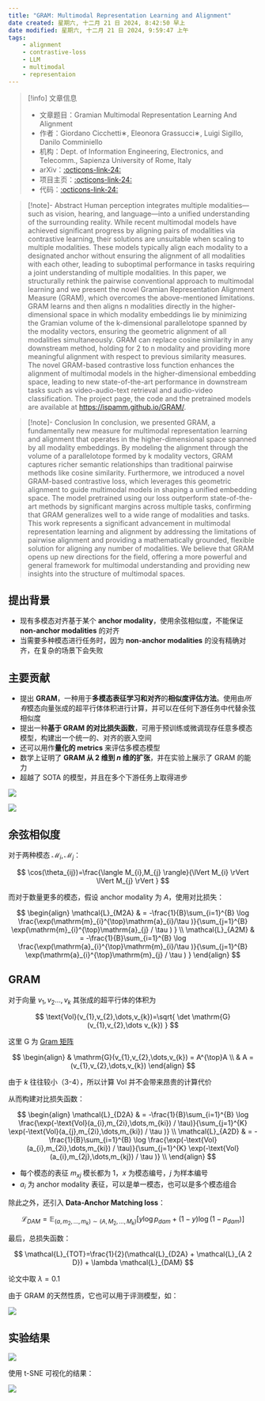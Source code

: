```yaml
---
title: "GRAM: Multimodal Representation Learning and Alignment"
date created: 星期六, 十二月 21 日 2024, 8:42:50 早上
date modified: 星期六, 十二月 21 日 2024, 9:59:47 上午
tags:
    - alignment
    - contrastive-loss
    - LLM
    - multimodal
    - representaion
---
```


> [!info] 文章信息
> - 文章题目：Gramian Multimodal Representation Learning And Alignment
> - 作者：Giordano Cicchetti∗, Eleonora Grassucci∗, Luigi Sigillo, Danilo Comminiello
> - 机构：Dept. of Information Engineering, Electronics, and Telecomm., Sapienza University of Rome, Italy
> - arXiv：[:octicons-link-24:](https://arxiv.org/abs/2412.11959)
> - 项目主页：[:octicons-link-24:](https://ispamm.github.io/GRAM/)
> - 代码：[:octicons-link-24:](https://github.com/ispamm/GRAM)

> [!note]- Abstract
> Human perception integrates multiple modalities—such as vision, hearing, and language—into a unified understanding of the surrounding reality. While recent multimodal models have achieved significant progress by aligning pairs of modalities via contrastive learning, their solutions are unsuitable when scaling to multiple modalities. These models typically align each modality to a designated anchor without ensuring the alignment of all modalities with each other, leading to suboptimal performance in tasks requiring a joint understanding of multiple modalities. In this paper, we structurally rethink the pairwise conventional approach to multimodal learning and we present the novel Gramian Representation Alignment Measure (GRAM), which overcomes the above-mentioned limitations. GRAM learns and then aligns n modalities directly in the higher-dimensional space in which modality embeddings lie by minimizing the Gramian volume of the k-dimensional parallelotope spanned by the modality vectors, ensuring the geometric alignment of all modalities simultaneously. GRAM can replace cosine similarity in any downstream method, holding for 2 to n modality and providing more meaningful alignment with respect to previous similarity measures. The novel GRAM-based contrastive loss function enhances the alignment of multimodal models in the higher-dimensional embedding space, leading to new state-of-the-art performance in downstream tasks such as video-audio-text retrieval and audio-video classification. The project page, the code and the pretrained models are available at <https://ispamm.github.io/GRAM/>.

> [!note]- Conclusion
> In conclusion, we presented GRAM, a fundamentally new measure for multimodal representation
>learning and alignment that operates in the higher-dimensional space spanned by all modality embeddings. By modeling the alignment through the volume of a parallelotope formed by k modality vectors, GRAM captures richer semantic relationships than traditional pairwise methods like cosine similarity. Furthermore, we introduced a novel GRAM-based contrastive loss, which leverages this geometric alignment to guide multimodal models in shaping a unified embedding space. The model pretrained using our loss outperform state-of-the-art methods by significant margins across multiple tasks, confirming that GRAM generalizes well to a wide range of modalities and tasks. This work represents a significant advancement in multimodal representation learning and alignment by addressing the limitations of pairwise alignment and providing a mathematically grounded, flexible solution for aligning any number of modalities. We believe that GRAM opens up new directions for the field, offering a more powerful and general framework for multimodal understanding and providing new insights into the structure of multimodal spaces.

## 提出背景

- 现有多模态对齐基于某个 **anchor modality**，使用余弦相似度，不能保证 **non-anchor modalities** 的对齐
- 当需要多种模态进行任务时，因为 **non-anchor modalities** 的没有精确对齐，在复杂的场景下会失败

## 主要贡献

- 提出 **GRAM**，一种用于**多模态表征学习和对齐**的**相似度评估方法**。使用由*所有*模态向量张成的超平行体体积进行计算，并可以在任何下游任务中代替余弦相似度
- 提出一种**基于 GRAM 的对比损失函数**，可用于预训练或微调现存任意多模态模型，构建出一个统一的、对齐的嵌入空间
- 还可以用作**量化的 metrics** 来评估多模态模型
- 数学上证明了 **GRAM 从 2 维到 $n$ 维的扩张**，并在实验上展示了 GRAM 的能力
- 超越了 SOTA 的模型，并且在多个下游任务上取得进步

![](https://cdn.jsdelivr.net/gh/KinnariyaMamaTanha/Images@images/20241221090818449.png)

![](https://cdn.jsdelivr.net/gh/KinnariyaMamaTanha/Images@images/20241221094018937.png)

## 余弦相似度

对于两种模态 $\mathcal{M}_{i},\mathcal{M}_{j}$：

$$
\cos(\theta_{ij})=\frac{\langle M_{i},M_{j} \rangle}{\lVert M_{i} \rVert \lVert M_{j} \rVert }
$$

而对于数量更多的模态，假设 anchor modality 为 $A$，使用对比损失：

$$
\begin{align}
\mathcal{L}_{M2A} & = -\frac{1}{B}\sum_{i=1}^{B} \log \frac{\exp(\mathrm{m}_{i}^{\top}\mathrm{a}_{i}/\tau )}{\sum_{j=1}^{B} \exp(\mathrm{m}_{i}^{\top}\mathrm{a}_{j} / \tau ) } \\
\mathcal{L}_{A2M} & = -\frac{1}{B}\sum_{i=1}^{B} \log \frac{\exp(\mathrm{a}_{i}^{\top}\mathrm{m}_{i}/\tau )}{\sum_{j=1}^{B} \exp(\mathrm{a}_{i}^{\top}\mathrm{m}_{j} / \tau ) }
\end{align}
$$

## GRAM

对于向量 $v_{1},v_{2}\dots,v_{k}$ 其张成的超平行体的体积为

$$
\text{Vol}(v_{1},v_{2},\dots,v_{k})=\sqrt{ \det \mathrm{G}(v_{1},v_{2},\dots v_{k}) }
$$

这里 $\mathrm{G}$ 为 [Gram 矩阵](https://en.wikipedia.org/wiki/Gram_matrix)

$$
\begin{align}
& \mathrm{G}(v_{1},v_{2},\dots,v_{k})  = A^{\top}A \\
& A  = (v_{1},v_{2},\dots,v_{k})
\end{align}
$$

由于 $k$ 往往较小（3-4），所以计算 $\text{Vol}$ 并不会带来昂贵的计算代价

从而构建对比损失函数：

$$
\begin{align}
\mathcal{L}_{D2A} & = -\frac{1}{B}\sum_{i=1}^{B} \log \frac{\exp(-\text{Vol}(a_{i},m_{2i},\dots,m_{ki}) / \tau)}{\sum_{j=1}^{K} \exp(-\text{Vol}(a_{j},m_{2i},\dots,m_{ki}) / \tau )} \\
\mathcal{L}_{A2D} & = -\frac{1}{B}\sum_{i=1}^{B} \log \frac{\exp(-\text{Vol}(a_{i},m_{2i},\dots,m_{ki}) / \tau)}{\sum_{j=1}^{K} \exp(-\text{Vol}(a_{i},m_{2j},\dots,m_{kj}) / \tau )} \\
\end{align}
$$

- 每个模态的表征 $m_{xj}$ 模长都为 1，$x$ 为模态编号，$j$ 为样本编号
- $a_{i}$ 为 anchor modality 表征，可以是单一模态，也可以是多个模态组合

除此之外，还引入 **Data-Anchor Matching loss**：

$$
\mathcal{L}_{DAM}=\mathbb{E}_{(a,m_{2},\dots,m_{k}) \sim (A,M_{2},\dots,M_{k})} [y\log p_{dam}+(1-y)\log(1-p_{dam})]
$$

最后，总损失函数：

$$
\mathcal{L}_{TOT}=\frac{1}{2}(\mathcal{L}_{D2A} + \mathcal{L}_{A 2 D}) + \lambda \mathcal{L}_{DAM}
$$

论文中取 $\lambda=0.1$

由于 GRAM 的天然性质，它也可以用于评测模型，如：

![](https://cdn.jsdelivr.net/gh/KinnariyaMamaTanha/Images@images/20241221100156675.png)

## 实验结果

![](https://cdn.jsdelivr.net/gh/KinnariyaMamaTanha/Images@images/20241221100415018.png)

使用 t-SNE 可视化的结果：

![](https://cdn.jsdelivr.net/gh/KinnariyaMamaTanha/Images@images/20241221101841153.png)
